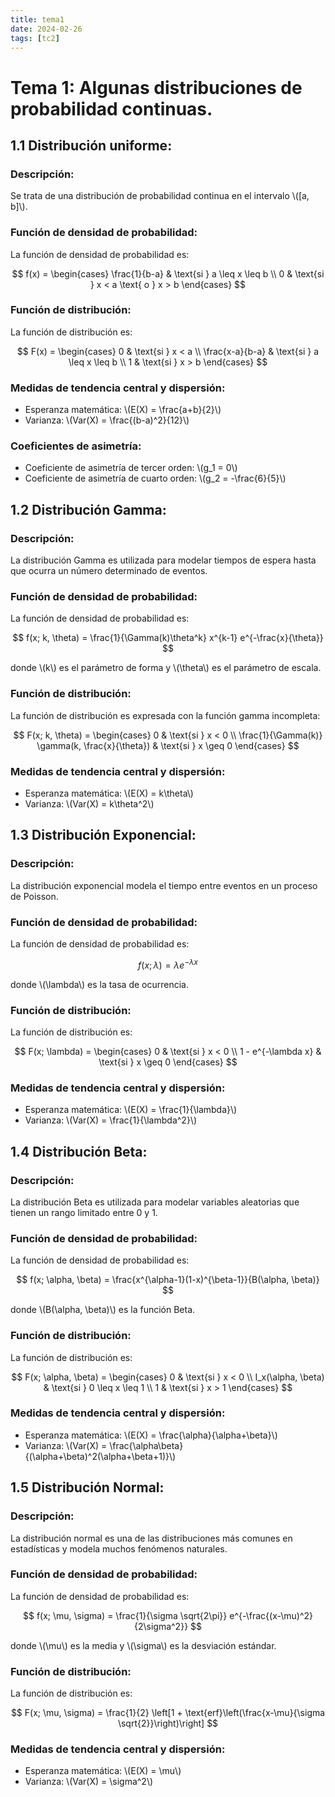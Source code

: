 ```yaml
---
title: tema1
date: 2024-02-26
tags: [tc2]
---
```


# Tema 1: Algunas distribuciones de probabilidad continuas.

## 1.1 Distribución uniforme:

### Descripción:
Se trata de una distribución de probabilidad continua en el intervalo \\([a, b]\\).

### Función de densidad de probabilidad:
La función de densidad de probabilidad es:

$$
f(x) = \begin{cases} 
\frac{1}{b-a} & \text{si } a \leq x \leq b \\
0 & \text{si } x < a \text{ o } x > b 
\end{cases}
$$

### Función de distribución:
La función de distribución es:

$$
F(x) = \begin{cases} 
0 & \text{si } x < a \\
\frac{x-a}{b-a} & \text{si } a \leq x \leq b \\
1 & \text{si } x > b 
\end{cases}
$$

### Medidas de tendencia central y dispersión:
- Esperanza matemática: \\(E(X) = \frac{a+b}{2}\\)
- Varianza: \\(Var(X) = \frac{(b-a)^2}{12}\\)

### Coeficientes de asimetría:
- Coeficiente de asimetría de tercer orden: \\(g_1 = 0\\)
- Coeficiente de asimetría de cuarto orden: \\(g_2 = -\frac{6}{5}\\)

## 1.2 Distribución Gamma:

### Descripción:
La distribución Gamma es utilizada para modelar tiempos de espera hasta que ocurra un número determinado de eventos.

### Función de densidad de probabilidad:
La función de densidad de probabilidad es:

$$
f(x; k, \theta) = \frac{1}{\Gamma(k)\theta^k} x^{k-1} e^{-\frac{x}{\theta}}
$$

donde \\(k\\) es el parámetro de forma y \\(\theta\\) es el parámetro de escala.

### Función de distribución:
La función de distribución es expresada con la función gamma incompleta:

$$
F(x; k, \theta) = \begin{cases}
0 & \text{si } x < 0 \\
\frac{1}{\Gamma(k)} \gamma(k, \frac{x}{\theta}) & \text{si } x \geq 0
\end{cases}
$$

### Medidas de tendencia central y dispersión:
- Esperanza matemática: \\(E(X) = k\theta\\)
- Varianza: \\(Var(X) = k\theta^2\\)

## 1.3 Distribución Exponencial:

### Descripción:
La distribución exponencial modela el tiempo entre eventos en un proceso de Poisson.

### Función de densidad de probabilidad:
La función de densidad de probabilidad es:

$$
f(x; \lambda) = \lambda e^{-\lambda x}
$$

donde \\(\lambda\\) es la tasa de ocurrencia.

### Función de distribución:
La función de distribución es:

$$
F(x; \lambda) = \begin{cases}
0 & \text{si } x < 0 \\
1 - e^{-\lambda x} & \text{si } x \geq 0
\end{cases}
$$

### Medidas de tendencia central y dispersión:
- Esperanza matemática: \\(E(X) = \frac{1}{\lambda}\\)
- Varianza: \\(Var(X) = \frac{1}{\lambda^2}\\)

## 1.4 Distribución Beta:

### Descripción:
La distribución Beta es utilizada para modelar variables aleatorias que tienen un rango limitado entre 0 y 1.

### Función de densidad de probabilidad:
La función de densidad de probabilidad es:

$$
f(x; \alpha, \beta) = \frac{x^{\alpha-1}(1-x)^{\beta-1}}{B(\alpha, \beta)}
$$

donde \\(B(\alpha, \beta)\\) es la función Beta.

### Función de distribución:
La función de distribución es:

$$
F(x; \alpha, \beta) = \begin{cases}
0 & \text{si } x < 0 \\
I_x(\alpha, \beta) & \text{si } 0 \leq x \leq 1 \\
1 & \text{si } x > 1
\end{cases}
$$

### Medidas de tendencia central y dispersión:
- Esperanza matemática: \\(E(X) = \frac{\alpha}{\alpha+\beta}\\)
- Varianza: \\(Var(X) = \frac{\alpha\beta}{(\alpha+\beta)^2(\alpha+\beta+1)}\\)

## 1.5 Distribución Normal:

### Descripción:
La distribución normal es una de las distribuciones más comunes en estadísticas y modela muchos fenómenos naturales.

### Función de densidad de probabilidad:
La función de densidad de probabilidad es:

$$
f(x; \mu, \sigma) = \frac{1}{\sigma \sqrt{2\pi}} e^{-\frac{(x-\mu)^2}{2\sigma^2}}
$$

donde \\(\mu\\) es la media y \\(\sigma\\) es la desviación estándar.

### Función de distribución:
La función de distribución es:

$$
F(x; \mu, \sigma) = \frac{1}{2} \left[1 + \text{erf}\left(\frac{x-\mu}{\sigma \sqrt{2}}\right)\right]
$$

### Medidas de tendencia central y dispersión:
- Esperanza matemática: \\(E(X) = \mu\\)
- Varianza: \\(Var(X) = \sigma^2\\)
